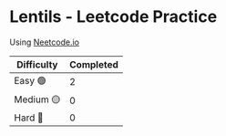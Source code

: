 # Lentils - Leetcode Practice

Using [Neetcode.io](https://neetcode.io/)

| Difficulty | Completed |
| ---------- | --------- |
| Easy :green_circle: | 2 |
| Medium :yellow_circle: | 0 |
| Hard :red_circle: | 0 |
